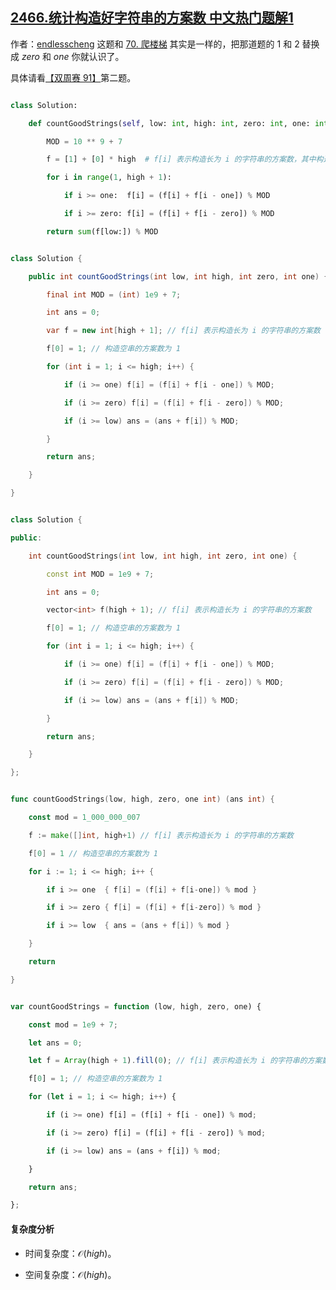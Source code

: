 ## [2466.统计构造好字符串的方案数 中文热门题解1](https://leetcode.cn/problems/count-ways-to-build-good-strings/solutions/100000/by-endlesscheng-4j22)

作者：[endlesscheng](https://leetcode.cn/u/endlesscheng)
这题和 [70. 爬楼梯](https://leetcode.cn/problems/climbing-stairs/) 其实是一样的，把那道题的 $1$ 和 $2$ 替换成 $\textit{zero}$ 和 $\textit{one}$ 你就认识了。

具体请看[【双周赛 91】](https://www.bilibili.com/video/BV1gd4y1b7qj/?t=1m49s)第二题。

```py [sol-Python3]
class Solution:
    def countGoodStrings(self, low: int, high: int, zero: int, one: int) -> int:
        MOD = 10 ** 9 + 7
        f = [1] + [0] * high  # f[i] 表示构造长为 i 的字符串的方案数，其中构造空串的方案数为 1
        for i in range(1, high + 1):
            if i >= one:  f[i] = (f[i] + f[i - one]) % MOD
            if i >= zero: f[i] = (f[i] + f[i - zero]) % MOD
        return sum(f[low:]) % MOD
```

```java [sol-Java]
class Solution {
    public int countGoodStrings(int low, int high, int zero, int one) {
        final int MOD = (int) 1e9 + 7;
        int ans = 0;
        var f = new int[high + 1]; // f[i] 表示构造长为 i 的字符串的方案数
        f[0] = 1; // 构造空串的方案数为 1
        for (int i = 1; i <= high; i++) {
            if (i >= one) f[i] = (f[i] + f[i - one]) % MOD;
            if (i >= zero) f[i] = (f[i] + f[i - zero]) % MOD;
            if (i >= low) ans = (ans + f[i]) % MOD;
        }
        return ans;
    }
}
```

```cpp [sol-C++]
class Solution {
public:
    int countGoodStrings(int low, int high, int zero, int one) {
        const int MOD = 1e9 + 7;
        int ans = 0;
        vector<int> f(high + 1); // f[i] 表示构造长为 i 的字符串的方案数
        f[0] = 1; // 构造空串的方案数为 1
        for (int i = 1; i <= high; i++) {
            if (i >= one) f[i] = (f[i] + f[i - one]) % MOD;
            if (i >= zero) f[i] = (f[i] + f[i - zero]) % MOD;
            if (i >= low) ans = (ans + f[i]) % MOD;
        }
        return ans;
    }
};
```

```go [sol-Go]
func countGoodStrings(low, high, zero, one int) (ans int) {
	const mod = 1_000_000_007
	f := make([]int, high+1) // f[i] 表示构造长为 i 的字符串的方案数
	f[0] = 1 // 构造空串的方案数为 1
	for i := 1; i <= high; i++ {
		if i >= one  { f[i] = (f[i] + f[i-one]) % mod }
		if i >= zero { f[i] = (f[i] + f[i-zero]) % mod }
		if i >= low  { ans = (ans + f[i]) % mod }
	}
	return
}
```

```js [sol-JavaScript]
var countGoodStrings = function (low, high, zero, one) {
    const mod = 1e9 + 7;
    let ans = 0;
    let f = Array(high + 1).fill(0); // f[i] 表示构造长为 i 的字符串的方案数
    f[0] = 1; // 构造空串的方案数为 1
    for (let i = 1; i <= high; i++) {
        if (i >= one) f[i] = (f[i] + f[i - one]) % mod;
        if (i >= zero) f[i] = (f[i] + f[i - zero]) % mod;
        if (i >= low) ans = (ans + f[i]) % mod;
    }
    return ans;
};
```

#### 复杂度分析

- 时间复杂度：$\mathcal{O}(\textit{high})$。
- 空间复杂度：$\mathcal{O}(\textit{high})$。
